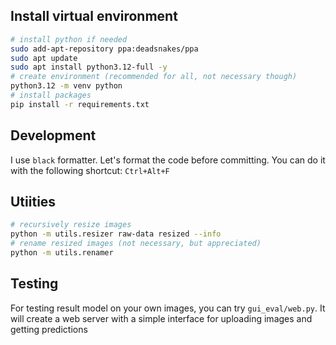 ## Install virtual environment
```bash
# install python if needed
sudo add-apt-repository ppa:deadsnakes/ppa
sudo apt update
sudo apt install python3.12-full -y
# create environment (recommended for all, not necessary though)
python3.12 -m venv python
# install packages
pip install -r requirements.txt
```

## Development
I use `black` formatter. Let's format the code before committing. You can do it with the following shortcut: `Ctrl+Alt+F`


## Utiities
```bash
# recursively resize images
python -m utils.resizer raw-data resized --info
# rename resized images (not necessary, but appreciated)
python -m utils.renamer
```

## Testing
For testing result model on your own images, you can try `gui_eval/web.py`. It will create a web server with a simple interface for uploading images and getting predictions
